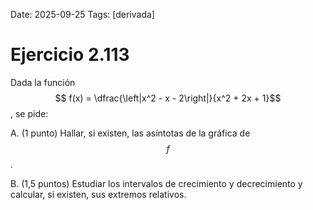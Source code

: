 Date: 2025-09-25
Tags: [derivada]

# Ejercicio 2.113

 
Dada la función  $$ f(x) =  \dfrac{\left|x^2 - x - 2\right|}{x^2 + 2x + 1}$$  , se pide:

A.   (1 punto) Hallar, si existen, las asíntotas de la gráfica de  $$ f$$  .

B.   (1,5 puntos) Estudiar los intervalos de crecimiento y decrecimiento y calcular, si existen, sus extremos relativos.

